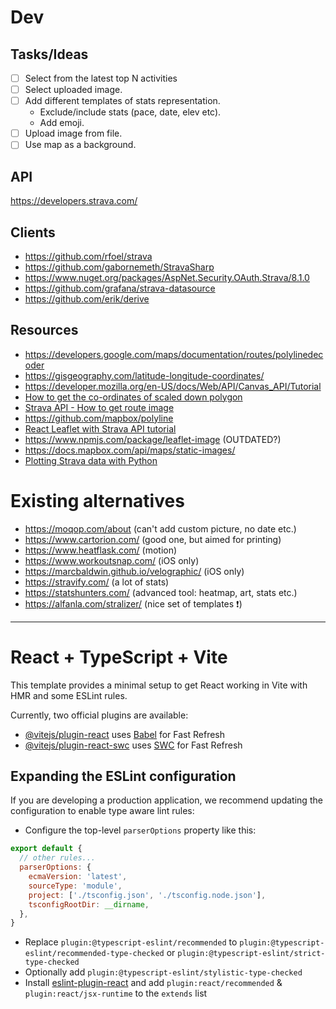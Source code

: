 # Dev

## Tasks/Ideas
- [ ] Select from the latest top N activities
- [ ] Select uploaded image.
- [ ] Add different templates of stats representation.
  - Exclude/include stats (pace, date, elev etc).
  - Add emoji.
- [ ] Upload image from file.
- [ ] Use map as a background.

## API
https://developers.strava.com/

## Clients
- https://github.com/rfoel/strava
- https://github.com/gabornemeth/StravaSharp
- https://www.nuget.org/packages/AspNet.Security.OAuth.Strava/8.1.0
- https://github.com/grafana/strava-datasource
- https://github.com/erik/derive

## Resources
- https://developers.google.com/maps/documentation/routes/polylinedecoder
- https://gisgeography.com/latitude-longitude-coordinates/
- https://developer.mozilla.org/en-US/docs/Web/API/Canvas_API/Tutorial
- [How to get the co-ordinates of scaled down polygon](https://math.stackexchange.com/a/125402/457912)
- [Strava API - How to get route image](https://stackoverflow.com/a/53377017/1276058)
- https://github.com/mapbox/polyline
- [React Leaflet with Strava API tutorial](https://www.youtube.com/watch?v=lxrchC0iDHs)
- https://www.npmjs.com/package/leaflet-image (OUTDATED?)
- https://docs.mapbox.com/api/maps/static-images/
- [Plotting Strava data with Python](https://nddoornekamp.medium.com/plotting-strava-data-with-python-7aaf0cf0a9c3)

# Existing alternatives
 - https://moqop.com/about (can't add custom picture, no date etc.)
 - https://www.cartorion.com/ (good one, but aimed for printing)
 - https://www.heatflask.com/ (motion)
 - https://www.workoutsnap.com/ (iOS only)
 - https://marcbaldwin.github.io/velographic/ (iOS only)
 - https://stravify.com/ (a lot of stats)
 - https://statshunters.com/ (advanced tool: heatmap, art, stats etc.)
 - https://alfanla.com/stralizer/ (nice set of templates ❗)

 ---

# React + TypeScript + Vite

This template provides a minimal setup to get React working in Vite with HMR and some ESLint rules.

Currently, two official plugins are available:

- [@vitejs/plugin-react](https://github.com/vitejs/vite-plugin-react/blob/main/packages/plugin-react/README.md) uses [Babel](https://babeljs.io/) for Fast Refresh
- [@vitejs/plugin-react-swc](https://github.com/vitejs/vite-plugin-react-swc) uses [SWC](https://swc.rs/) for Fast Refresh

## Expanding the ESLint configuration

If you are developing a production application, we recommend updating the configuration to enable type aware lint rules:

- Configure the top-level `parserOptions` property like this:

```js
export default {
  // other rules...
  parserOptions: {
    ecmaVersion: 'latest',
    sourceType: 'module',
    project: ['./tsconfig.json', './tsconfig.node.json'],
    tsconfigRootDir: __dirname,
  },
}
```

- Replace `plugin:@typescript-eslint/recommended` to `plugin:@typescript-eslint/recommended-type-checked` or `plugin:@typescript-eslint/strict-type-checked`
- Optionally add `plugin:@typescript-eslint/stylistic-type-checked`
- Install [eslint-plugin-react](https://github.com/jsx-eslint/eslint-plugin-react) and add `plugin:react/recommended` & `plugin:react/jsx-runtime` to the `extends` list

